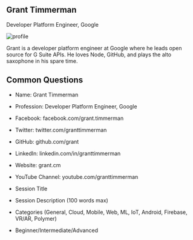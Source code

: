 ## Grant Timmerman

Developer Platform Engineer, Google

![profile](https://user-images.githubusercontent.com/744973/38894674-c762c6dc-4242-11e8-82a4-c3369c2adf94.jpg)

Grant is a developer platform engineer at Google where he leads open source for G Suite APIs. He loves Node, GitHub, and plays the alto saxophone in his spare time.

## Common Questions

- Name: Grant Timmerman
- Profession: Developer Platform Engineer, Google
- Facebook: facebook.com/grant.timmerman
- Twitter: twitter.com/granttimmerman
- GitHub: github.com/grant
- LinkedIn: linkedin.com/in/granttimmerman
- Website: grant.cm
- YouTube Channel: youtube.com/granttimmerman

- Session Title
- Session Description (100 words max)
- Categories (General, Cloud, Mobile, Web, ML, IoT, Android, Firebase, VR/AR, Polymer)
- Beginner/Intermediate/Advanced
